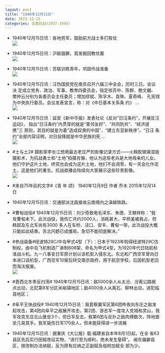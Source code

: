 ```yaml
---
layout: post
title: "1940年12月15日"
date: 2015-12-15
categories: 全面抗战(1937-1945)
---
```


<meta name="referrer" content="no-referrer" />

- 1940年12月15日讯：各地劳军，鼓励前方战士多打胜仗 <br/><img src="https://ww4.sinaimg.cn/large/aca367d8jw1ez0qvs2h3sj20jg0bjtak.jpg" />

- 1940年12月15日讯：沪敌猖獗，竟发掘回教坟墓 <br/><img src="https://ww2.sinaimg.cn/large/aca367d8jw1ez0p5y2zd2j20ll0gmtey.jpg" />

- 1940年12月15日讯：苏联训练青年，巩固作战准备 <br/><img src="https://ww1.sinaimg.cn/large/aca367d8jw1ez0nfc4558j20bw0drq55.jpg" />

- 1940年12月15日讯：汪伪国民党在南京召开六届三中全会，历时三日。会议决 定成立党务、政治、军事、教育四委员会，指定徐苏中、陈群、鲍文樾、 樊仲云分别为各委员会主任委员；增加缪斌、陈孚木、袁殊、夏奇峰、 孔宪铿为中央执行委员。会议发表宣言，称：对《中日基本关系条 约》 ...  <br/><img src="https://ww4.sinaimg.cn/large/aca367d8jw1ez0leczyvvj20c80ay75o.jpg" />

- 1940年12月15日讯：延安《新中华报》发表社论《反对“日汪条约”，开展反汪运动》， 指出“日汪条约”内贯穿的就是“善邻友好”、“共同防共”、“经济提携”三 原则，其目的就是为着“造成奴隶的中国”，“建立东亚新秩序”。“日汪 条约”全部内容证明，对日投降就是中华民族的死 ...  <br/><img src="https://ww4.sinaimg.cn/large/aca367d8jw1ez0g6x7aa1j20c80bx0u8.jpg" />

- #士与土2# 摄影家李长江想用最古老庄严的影像记录方式——火棉胶玻璃湿版摄影术，为抗战勇士和“土地”拍摄肖像，他认为这些老兵是大地母亲的儿女。他们守护这片土地，终究也会成为这片土地，他们不会凋零，有一天会化作泥土，这是他们的重生。抗战直播会陆续向大家展示这些珍贵影像。 <br/><img src="https://ww4.sinaimg.cn/large/aca367d8gw1ez0c7lj0jij20ve13b14j.jpg" />

- #来自75年前的文字#《青 年 颂》 1940年12月9日 作者 乔木 2015年12月14日 

- 1940年12月15日讯：交通部派沈昌接收云南境内之滇越铁路。 

- #曹甸战役# 1940年12月15日讯：刘少奇致电毛泽东、朱德、王稼祥称：“我攻曹甸未下。此次战役，我伤亡共约2000人，消耗甚大，平桥虽被我占，但韩部及东北军尚有3000 多人在车桥、泾口、安丰、曹甸一带，此次战役大概只能如此结束。苏北问题已成僵局，急切不能彻底解决。” 

- #参战装备#纽波特29C/中岛甲式4型（下）：日本于1923年购得纽波特29C仿制权，由中岛飞机制造厂承制608架，命名为甲式4型，为1920年代日陆航标准战斗机。九一八事变日军原计划以该机型入侵东北。东北和广西空军曾向日本进口该机型，广西空军10架后转交南京政府，用于航空学校，后因机型老旧而淘汰报废。 <br/><img src="https://ww3.sinaimg.cn/large/aca367d8jw1ez0421jsw4j20b90fmq4s.jpg" />

- #晋西北冬季反扫荡# 1940年12月15日讯：敌5000余人从太汾、汾离公路据点出动，北犯第8军分区米峪镇地区；敌4000余人从离石、柳林出动，进犯临县地区； 

- #阜平王快战役# 1940年12月15日讯：我晋察冀军区第6团昨夜向东庄之敌发起攻击，第4团向阜平之敌展开攻击，第2团、游击军一度攻入党城和灵山，我军攻克东庄北山堡垒3个，但日军反击，我第6团与反扑之敌肉搏数次，阵地堡垒几易其手。我军毙伤日军170余人，但未能获得进一步进展 

- 1940年12月15日讯：据重庆《大公报》载:福建省自本年8月1日起，在全 省63县区先后实行田赋改征实物，“进行至为顺利，绝未发生窒碍”。 闽东偏僻县区，按改制办法纳赋，反为原有应纳之正副赋及临附加赋全 部为少。 

